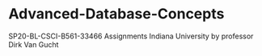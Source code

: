 # Advanced-Database-Concepts
SP20-BL-CSCI-B561-33466 Assignments Indiana University by professor Dirk Van Gucht
